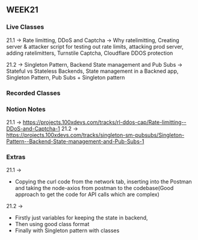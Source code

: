 ## WEEK21

### Live Classes
21.1 -> Rate limitting, DDoS and Captcha -> Why ratelimitting, Creating server & attacker script for testing out rate limits, attacking prod server, adding ratelimitters, Turnstile Captcha, Cloudflare DDOS protection

21.2 -> Singleton Pattern, Backend State management and Pub Subs -> Stateful vs Stateless Backends, State management in a Backned app, Singleton Pattern, Pub Subs + Singleton pattern


### Recorded Classes


### Notion Notes
21.1 -> https://projects.100xdevs.com/tracks/rl-ddos-cap/Rate-limitting--DDoS-and-Captcha-1
21.2 -> https://projects.100xdevs.com/tracks/singleton-sm-pubsubs/Singleton-Pattern--Backend-State-management-and-Pub-Subs-1


### Extras
21.1 -> 
- Copying the curl code from the network tab, inserting into the Postman and taking the node-axios from postman to the codebase(Good approach to get the code for API calls which are complex)

21.2 -> 
- Firstly just variables for keeping the state in backend,
- Then using good class format
- Finally with Singleton pattern with classes


